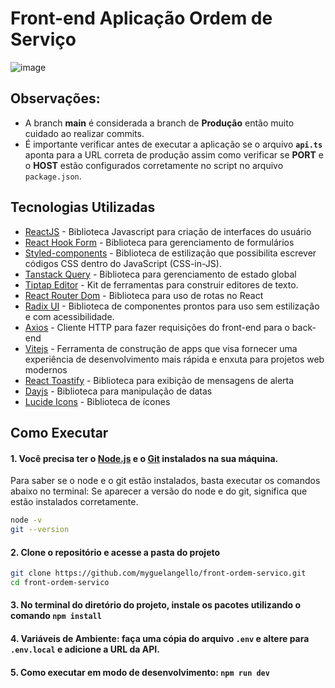 # Front-end Aplicação Ordem de Serviço

![image](https://github.com/myguelangello/front-ordem-servico/assets/42946156/93ba09e6-01a4-46d1-9db2-2ab9c8f5b8d5)

## **Observações**:
- A branch **main** é considerada a branch de **Produção** então muito cuidado ao realizar commits.
- É importante verificar antes de executar a aplicação se o arquivo **``api.ts``** aponta para a URL correta de produção assim como verificar se **PORT** e o **HOST** estão configurados corretamente no script no arquivo ``package.json``.

## Tecnologias Utilizadas

- [ReactJS](https://react.dev/) - Biblioteca Javascript para criação de interfaces do usuário
- [React Hook Form](https://react-hook-form.com/) - Biblioteca para gerenciamento de formulários
- [Styled-components](https://styled-components.com/) - Biblioteca de estilização que possibilita escrever códigos CSS dentro do JavaScript (CSS-in-JS).
- [Tanstack Query](https://tanstack.com/query/latest/docs/framework/react/overview) - Biblioteca para gerenciamento de estado global
- [Tiptap Editor](https://tiptap.dev/) - Kit de ferramentas para construir editores de texto.
- [React Router Dom](https://reactrouter.com/en/main) - Biblioteca para uso de rotas no React
- [Radix UI](https://www.radix-ui.com/themes/docs/overview/getting-started) - Biblioteca de componentes prontos para uso sem estilização e com acessibilidade.
- [Axios](https://axios-http.com/ptbr/docs/intro) - Cliente HTTP para fazer requisições do front-end para o back-end
- [Vitejs](https://vitejs.dev/) - Ferramenta de construção de apps que visa fornecer uma experiência de desenvolvimento mais rápida e enxuta para projetos web modernos
- [React Toastify](https://fkhadra.github.io/react-toastify/introduction) - Biblioteca para exibição de mensagens de alerta
- [Dayjs](https://day.js.org/) - Biblioteca para manipulação de datas
- [Lucide Icons](https://lucide.dev/guide/) - Biblioteca de ícones


## Como Executar

#### 1. Você precisa ter o [Node.js](https://nodejs.org/en/) e o [Git](https://git-scm.com/) instalados na sua máquina.
Para saber se o node e o git estão instalados, basta executar os comandos abaixo no terminal:
Se aparecer a versão do node e do git, significa que estão instalados corretamente.

   ```bash
   node -v
   git --version
   ```

#### 2. Clone o repositório e acesse a pasta do projeto
   ```bash
   git clone https://github.com/myguelangello/front-ordem-servico.git
   cd front-ordem-servico
   ```
#### 3. No terminal do diretório do projeto, instale os pacotes utilizando o comando `npm install` 

#### 4. Variáveis de Ambiente: faça uma cópia do arquivo `.env` e altere para `.env.local` e adicione a URL da API.

#### 5. Como executar em modo de desenvolvimento: `npm run dev`
